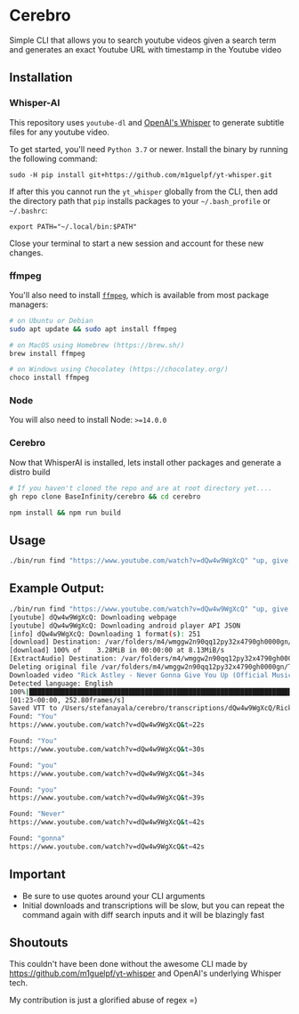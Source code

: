 # Cerebro

Simple CLI that allows you to search youtube videos given a search term and generates an exact Youtube URL with timestamp in the Youtube video


## Installation

### Whisper-AI

This repository uses `youtube-dl` and [OpenAI's Whisper](https://openai.com/blog/whisper) to generate subtitle files for any youtube video.

To get started, you'll need `Python 3.7` or newer. Install the binary by running the following command:

    sudo -H pip install git+https://github.com/m1guelpf/yt-whisper.git

If after this you cannot run the `yt_whisper` globally from the CLI, then add the directory path that `pip` installs packages to your `~/.bash_profile` or `~/.bashrc`:

```
export PATH="~/.local/bin:$PATH"
```

Close your terminal to start a new session and account for these new changes.

### ffmpeg

You'll also need to install [`ffmpeg`](https://ffmpeg.org/), which is available from most package managers:

```bash
# on Ubuntu or Debian
sudo apt update && sudo apt install ffmpeg

# on MacOS using Homebrew (https://brew.sh/)
brew install ffmpeg

# on Windows using Chocolatey (https://chocolatey.org/)
choco install ffmpeg
```

### Node
You will also need to install Node: `>=14.0.0`

### Cerebro
Now that WhisperAI is installed, lets install other packages and generate a distro build

```bash
# If you haven't cloned the repo and are at root directory yet....
gh repo clone BaseInfinity/cerebro && cd cerebro

npm install && npm run build
```

## Usage
```bash
./bin/run find "https://www.youtube.com/watch?v=dQw4w9WgXcQ" "up, give, you, gonna, never"
```

## Example Output:
```bash
./bin/run find "https://www.youtube.com/watch?v=dQw4w9WgXcQ" "up, give, you, gonna, never"
[youtube] dQw4w9WgXcQ: Downloading webpage
[youtube] dQw4w9WgXcQ: Downloading android player API JSON
[info] dQw4w9WgXcQ: Downloading 1 format(s): 251
[download] Destination: /var/folders/m4/wmggw2n90qq12py32x4790gh0000gn/T/dQw4w9WgXcQ.webm
[download] 100% of    3.28MiB in 00:00:00 at 8.13MiB/s
[ExtractAudio] Destination: /var/folders/m4/wmggw2n90qq12py32x4790gh0000gn/T/dQw4w9WgXcQ.mp3
Deleting original file /var/folders/m4/wmggw2n90qq12py32x4790gh0000gn/T/dQw4w9WgXcQ.webm (pass -k to keep)
Downloaded video "Rick Astley - Never Gonna Give You Up (Official Music Video)". Generating subtitles...
Detected language: English
100%|███████████████████████████████████████████████████████████████████████████████████████████████████████21204/21204 
[01:23<00:00, 252.80frames/s]
Saved VTT to /Users/stefanayala/cerebro/transcriptions/dQw4w9WgXcQ/Rick_Astley___Never_Gonna_Give_You_Up__Official_Music_Video.vtt
Found: "You"
https://www.youtube.com/watch?v=dQw4w9WgXcQ&t=22s

Found: "You"
https://www.youtube.com/watch?v=dQw4w9WgXcQ&t=30s

Found: "you"
https://www.youtube.com/watch?v=dQw4w9WgXcQ&t=34s

Found: "you"
https://www.youtube.com/watch?v=dQw4w9WgXcQ&t=39s

Found: "Never"
https://www.youtube.com/watch?v=dQw4w9WgXcQ&t=42s

Found: "gonna"
https://www.youtube.com/watch?v=dQw4w9WgXcQ&t=42s

```

## Important
* Be sure to use quotes around your CLI arguments
* Initial downloads and transcriptions will be slow, but you can repeat the command again with diff search inputs and it will be blazingly fast

## Shoutouts
This couldn't have been done without the awesome CLI made by https://github.com/m1guelpf/yt-whisper and OpenAI's underlying Whisper tech. 

My contribution is just a glorified abuse of regex =)
